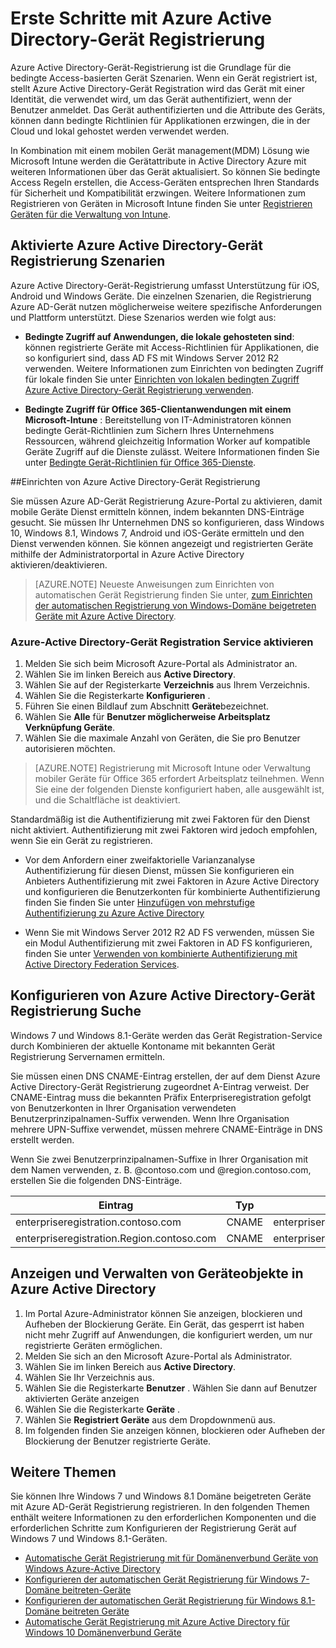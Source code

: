 <properties
    pageTitle="Azure Active Directory-Gerät Registrierung Übersicht | Microsoft Azure"
    description="ist die Grundlage für bedingten Zugriff Gerät-basierten Szenarien. Wenn ein Gerät registriert ist, Vorschriften Azure Active Directory-Gerät Registration wird das Gerät mit einer Identität, die das Gerät authentifiziert, wenn der Benutzer anmeldet verwendet wird."
    services="active-directory"
    keywords="Gerät Registrierung, aktivieren Gerät Registrierung, Gerät Registrierung und MDM"
    documentationCenter=""
    authors="femila"
    manager="swadhwa"
    editor=""/>

<tags
    ms.service="active-directory"
    ms.workload="identity"
    ms.tgt_pltfrm="na"
    ms.devlang="na"
    ms.topic="get-started-article"
    ms.date="09/27/2016"
    ms.author="Markvi"/>

# <a name="get-started-with-azure-active-directory-device-registration"></a>Erste Schritte mit Azure Active Directory-Gerät Registrierung

Azure Active Directory-Gerät-Registrierung ist die Grundlage für die bedingte Access-basierten Gerät Szenarien. Wenn ein Gerät registriert ist, stellt Azure Active Directory-Gerät Registration wird das Gerät mit einer Identität, die verwendet wird, um das Gerät authentifiziert, wenn der Benutzer anmeldet. Das Gerät authentifizierten und die Attribute des Geräts, können dann bedingte Richtlinien für Applikationen erzwingen, die in der Cloud und lokal gehostet werden verwendet werden.

In Kombination mit einem mobilen Gerät management(MDM) Lösung wie Microsoft Intune werden die Gerätattribute in Active Directory Azure mit weiteren Informationen über das Gerät aktualisiert. So können Sie bedingte Access Regeln erstellen, die Access-Geräten entsprechen Ihren Standards für Sicherheit und Kompatibilität erzwingen. Weitere Informationen zum Registrieren von Geräten in Microsoft Intune finden Sie unter [Registrieren Geräten für die Verwaltung von Intune](https://docs.microsoft.com/intune/deploy-use/enroll-devices-in-microsoft-intune).

## <a name="scenarios-enabled-by-azure-active-directory-device-registration"></a>Aktivierte Azure Active Directory-Gerät Registrierung Szenarien

Azure Active Directory-Gerät-Registrierung umfasst Unterstützung für iOS, Android und Windows Geräte. Die einzelnen Szenarien, die Registrierung Azure AD-Gerät nutzen möglicherweise weitere spezifische Anforderungen und Plattform unterstützt. Diese Szenarios werden wie folgt aus:

- **Bedingte Zugriff auf Anwendungen, die lokale gehosteten sind**: können registrierte Geräte mit Access-Richtlinien für Applikationen, die so konfiguriert sind, dass AD FS mit Windows Server 2012 R2 verwenden. Weitere Informationen zum Einrichten von bedingten Zugriff für lokale finden Sie unter [Einrichten von lokalen bedingten Zugriff Azure Active Directory-Gerät Registrierung verwenden](active-directory-conditional-access-on-premises-setup.md).

- **Bedingte Zugriff für Office 365-Clientanwendungen mit einem Microsoft-Intune** : Bereitstellung von IT-Administratoren können bedingte Gerät-Richtlinien zum Sichern Ihres Unternehmens Ressourcen, während gleichzeitig Information Worker auf kompatible Geräte Zugriff auf die Dienste zulässt. Weitere Informationen finden Sie unter [Bedingte Gerät-Richtlinien für Office 365-Dienste](active-directory-conditional-access-device-policies.md).

##<a name="setting-up-azure-active-directory-device-registration"></a>Einrichten von Azure Active Directory-Gerät Registrierung

Sie müssen Azure AD-Gerät Registrierung Azure-Portal zu aktivieren, damit mobile Geräte Dienst ermitteln können, indem bekannten DNS-Einträge gesucht. Sie müssen Ihr Unternehmen DNS so konfigurieren, dass Windows 10, Windows 8.1, Windows 7, Android und iOS-Geräte ermitteln und den Dienst verwenden können.
Sie können angezeigt und registrierten Geräte mithilfe der Administratorportal in Azure Active Directory aktivieren/deaktivieren.

>[AZURE.NOTE]
 Neueste Anweisungen zum Einrichten von automatischen Gerät Registrierung finden Sie unter, [zum Einrichten der automatischen Registrierung von Windows-Domäne beigetreten Geräte mit Azure Active Directory](active-directory-conditional-access-automatic-device-registration-setup.md).

### <a name="enable-azure-active-directory-device-registration-service"></a>Azure-Active Directory-Gerät Registration Service aktivieren

1. Melden Sie sich beim Microsoft Azure-Portal als Administrator an.
2. Wählen Sie im linken Bereich aus **Active Directory**.
3. Wählen Sie auf der Registerkarte **Verzeichnis** aus Ihrem Verzeichnis.
4. Wählen Sie die Registerkarte **Konfigurieren** .
5. Führen Sie einen Bildlauf zum Abschnitt **Geräte**bezeichnet.
6. Wählen Sie **Alle** für **Benutzer möglicherweise Arbeitsplatz Verknüpfung Geräte**.
7. Wählen Sie die maximale Anzahl von Geräten, die Sie pro Benutzer autorisieren möchten.

>[AZURE.NOTE]
>Registrierung mit Microsoft Intune oder Verwaltung mobiler Geräte für Office 365 erfordert Arbeitsplatz teilnehmen. Wenn Sie eine der folgenden Dienste konfiguriert haben, alle ausgewählt ist, und die Schaltfläche ist deaktiviert.

Standardmäßig ist die Authentifizierung mit zwei Faktoren für den Dienst nicht aktiviert. Authentifizierung mit zwei Faktoren wird jedoch empfohlen, wenn Sie ein Gerät zu registrieren.

- Vor dem Anfordern einer zweifaktorielle Varianzanalyse Authentifizierung für diesen Dienst, müssen Sie konfigurieren ein Anbieters Authentifizierung mit zwei Faktoren in Azure Active Directory und konfigurieren die Benutzerkonten für kombinierte Authentifizierung finden Sie finden Sie unter [Hinzufügen von mehrstufige Authentifizierung zu Azure Active Directory](../multi-factor-authentication/multi-factor-authentication-get-started-cloud.md)

- Wenn Sie mit Windows Server 2012 R2 AD FS verwenden, müssen Sie ein Modul Authentifizierung mit zwei Faktoren in AD FS konfigurieren, finden Sie unter [Verwenden von kombinierte Authentifizierung mit Active Directory Federation Services](../multi-factor-authentication/multi-factor-authentication-get-started-server.md).

## <a name="configure-azure-active-directory-device-registration-discovery"></a>Konfigurieren von Azure Active Directory-Gerät Registrierung Suche
Windows 7 und Windows 8.1-Geräte werden das Gerät Registration-Service durch Kombinieren der aktuelle Kontoname mit bekannten Gerät Registrierung Servernamen ermitteln.

Sie müssen einen DNS CNAME-Eintrag erstellen, der auf dem Dienst Azure Active Directory-Gerät Registrierung zugeordnet A-Eintrag verweist. Der CNAME-Eintrag muss die bekannten Präfix Enterpriseregistration gefolgt von Benutzerkonten in Ihrer Organisation verwendeten Benutzerprinzipalnamen-Suffix verwenden. Wenn Ihre Organisation mehrere UPN-Suffixe verwendet, müssen mehrere CNAME-Einträge in DNS erstellt werden.

Wenn Sie zwei Benutzerprinzipalnamen-Suffixe in Ihrer Organisation mit dem Namen verwenden, z. B. @contoso.com und @region.contoso.com, erstellen Sie die folgenden DNS-Einträge.

| Eintrag                                     | Typ  | Adresse                            |
|-------------------------------------------|-------|------------------------------------|
| enterpriseregistration.contoso.com        | CNAME | enterpriseregistration.Windows.NET |
| enterpriseregistration.Region.contoso.com | CNAME | enterpriseregistration.Windows.NET |

## <a name="view-and-manage-device-objects-in-azure-active-directory"></a>Anzeigen und Verwalten von Geräteobjekte in Azure Active Directory
1. Im Portal Azure-Administrator können Sie anzeigen, blockieren und Aufheben der Blockierung Geräte. Ein Gerät, das gesperrt ist haben nicht mehr Zugriff auf Anwendungen, die konfiguriert werden, um nur registrierte Geräten ermöglichen.
2. Melden Sie sich an den Microsoft Azure-Portal als Administrator.
3. Wählen Sie im linken Bereich aus **Active Directory**.
4. Wählen Sie Ihr Verzeichnis aus.
5. Wählen Sie die Registerkarte **Benutzer** . Wählen Sie dann auf Benutzer aktivierten Geräte anzeigen
6. Wählen Sie die Registerkarte **Geräte** .
7. Wählen Sie **Registriert Geräte** aus dem Dropdownmenü aus.
8. Im folgenden finden Sie anzeigen können, blockieren oder Aufheben der Blockierung der Benutzer registrierte Geräte.

## <a name="additional-topics"></a>Weitere Themen

Sie können Ihre Windows 7 und Windows 8.1 Domäne beigetreten Geräte mit Azure AD-Gerät Registrierung registrieren. In den folgenden Themen enthält weitere Informationen zu den erforderlichen Komponenten und die erforderlichen Schritte zum Konfigurieren der Registrierung Gerät auf Windows 7 und Windows 8.1-Geräten.

- [Automatische Gerät Registrierung mit für Domänenverbund Geräte von Windows Azure-Active Directory](active-directory-conditional-access-automatic-device-registration.md)
- [Konfigurieren der automatischen Gerät Registrierung für Windows 7-Domäne beitreten-Geräte](active-directory-conditional-access-automatic-device-registration-windows7.md)
- [Konfigurieren der automatischen Gerät Registrierung für Windows 8.1-Domäne beitreten Geräte](active-directory-conditional-access-automatic-device-registration-windows-8-1.md)
- [Automatische Gerät Registrierung mit Azure Active Directory für Windows 10 Domänenverbund Geräte](active-directory-azureadjoin-devices-group-policy.md)
